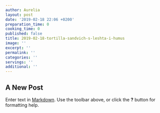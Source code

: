 ```yaml
---
author: Aurelia
layout: post
date: '2019-02-18 22:06 +0200'
preparation_time: 0
cooking_time: 0
published: false
title: 2019-02-18-tortilla-sandvich-s-leshta-i-humus
image: ''
excerpt: ''
permalink: ''
categories: ''
servings: ''
additional: ''
---
```

## A New Post

Enter text in [Markdown](http://daringfireball.net/projects/markdown/). Use the toolbar above, or click the **?** button for formatting help.
